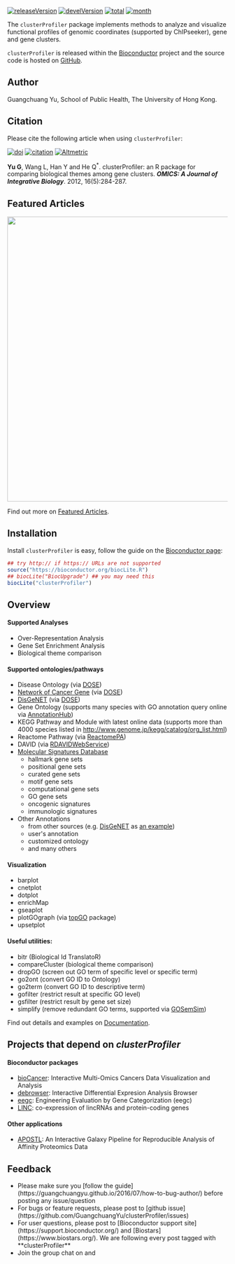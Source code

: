 <!-- AddToAny BEGIN -->
<div class="a2a_kit a2a_kit_size_32 a2a_default_style">
<a class="a2a_dd" href="//www.addtoany.com/share"></a>
<a class="a2a_button_facebook"></a>
<a class="a2a_button_twitter"></a>
<a class="a2a_button_google_plus"></a>
<a class="a2a_button_pinterest"></a>
<a class="a2a_button_reddit"></a>
<a class="a2a_button_sina_weibo"></a>
<a class="a2a_button_wechat"></a>
<a class="a2a_button_douban"></a>
</div>
<script async src="//static.addtoany.com/menu/page.js"></script>
<!-- AddToAny END -->

<link rel="stylesheet" href="https://guangchuangyu.github.io/css/font-awesome.min.css">

[![releaseVersion](https://img.shields.io/badge/release%20version-3.0.5-blue.svg?style=flat)](https://bioconductor.org/packages/clusterProfiler)
[![develVersion](https://img.shields.io/badge/devel%20version-3.1.8-blue.svg?style=flat)](https://github.com/GuangchuangYu/clusterProfiler)
[![total](https://img.shields.io/badge/downloads-56523/total-blue.svg?style=flat)](https://bioconductor.org/packages/stats/bioc/clusterProfiler)
[![month](https://img.shields.io/badge/downloads-2292/month-blue.svg?style=flat)](https://bioconductor.org/packages/stats/bioc/clusterProfiler)

The `clusterProfiler` package implements methods to analyze and visualize functional profiles of genomic coordinates (supported by ChIPseeker), gene and gene clusters.

`clusterProfiler` is released within the [Bioconductor](https://bioconductor.org/packages/clusterProfiler) project and the source code is hosted on <a href="https://github.com/GuangchuangYu/clusterProfiler"><i class="fa fa-github fa-lg"></i> GitHub</a>.

## <i class="fa fa-user"></i> Author

Guangchuang Yu, School of Public Health, The University of Hong Kong.

## <i class="fa fa-book"></i> Citation

Please cite the following article when using `clusterProfiler`:

[![doi](https://img.shields.io/badge/doi-10.1089/omi.2011.0118-blue.svg?style=flat)](http://dx.doi.org/10.1089/omi.2011.0118)
[![citation](https://img.shields.io/badge/cited%20by-114-blue.svg?style=flat)](https://scholar.google.com.hk/scholar?oi=bibs&hl=en&cites=2349076811020942117)
[![Altmetric](https://img.shields.io/badge/Altmetric-13-blue.svg?style=flat)](https://www.altmetric.com/details/681089)

__Yu G__, Wang L, Han Y and He Q<sup>*</sup>. clusterProfiler: an R package for comparing biological themes among gene clusters.
__*OMICS: A Journal of Integrative Biology*__. 2012, 16(5):284-287.



## <i class="fa fa-pencil"></i> Featured Articles

<img src="featured_img/elife-02077-fig5-v1.jpg" width="650">

<i class="fa fa-hand-o-right"></i> Find out more on <i class="fa fa-pencil"></i> [Featured Articles](https://guangchuangyu.github.io/clusterProfiler/featuredArticles/).

## <i class="fa fa-download"></i> Installation

Install `clusterProfiler` is easy, follow the guide on the [Bioconductor page](https://bioconductor.org/packages/clusterProfiler/):

```r
## try http:// if https:// URLs are not supported
source("https://bioconductor.org/biocLite.R")
## biocLite("BiocUpgrade") ## you may need this
biocLite("clusterProfiler")
```

## <i class="fa fa-cogs"></i> Overview

#### <i class="fa fa-angle-double-right"></i> Supported Analyses

+ Over-Representation Analysis
+ Gene Set Enrichment Analysis
+ Biological theme comparison

#### <i class="fa fa-angle-double-right"></i> Supported ontologies/pathways

+ Disease Ontology (via [DOSE](https://www.bioconductor.org/packages/DOSE))
+ [Network of Cancer Gene](http://ncg.kcl.ac.uk/) (via [DOSE](https://www.bioconductor.org/packages/DOSE))
+ [DisGeNET](http://www.disgenet.org/web/DisGeNET/menu/home) (via [DOSE](https://www.bioconductor.org/packages/DOSE))
+ Gene Ontology (supports many species with GO annotation query online via [AnnotationHub](https://bioconductor.org/packages/AnnotationHub/))
+ KEGG Pathway and Module with latest online data (supports more than 4000 species listed in <http://www.genome.jp/kegg/catalog/org_list.html>)
+ Reactome Pathway (via [ReactomePA](https://www.bioconductor.org/packages/ReactomePA))
+ DAVID (via [RDAVIDWebService](https://www.bioconductor.org/packages/RDAVIDWebService))
+ [Molecular Signatures Database](http://software.broadinstitute.org/gsea/msigdb)
	* hallmark gene sets
	* positional gene sets
	* curated gene sets
	* motif gene sets
	* computational gene sets
	* GO gene sets
	* oncogenic signatures
	* immunologic signatures
+ Other Annotations
	* from other sources (e.g. [DisGeNET](http://www.disgenet.org/web/DisGeNET/menu/home) as [an example](https://guangchuangyu.github.io/2015/05/use-clusterprofiler-as-an-universal-enrichment-analysis-tool/))
	* user's annotation
	* customized ontology
	* and many others

#### <i class="fa fa-angle-double-right"></i> Visualization

+ barplot
+ cnetplot
+ dotplot
+ enrichMap
+ gseaplot
+ plotGOgraph (via [topGO](https://www.bioconductor.org/packages/topGO) package)
+ upsetplot

#### <i class="fa fa-angle-double-right"></i> Useful utilities:

+ bitr (Biological Id TranslatoR)
+ compareCluster (biological theme comparison)
+ dropGO (screen out GO term of specific level or specific term)
+ go2ont (convert GO ID to Ontology)
+ go2term (convert GO ID to descriptive term)
+ gofilter (restrict result at specific GO level)
+ gsfilter (restrict result by gene set size)
+ simplify (remove redundant GO terms, supported via [GOSemSim](https://www.bioconductor.org/packages/GOSemSim))

<i class="fa fa-hand-o-right"></i> Find out details and examples on <i class="fa fa-book"></i> [Documentation](https://guangchuangyu.github.io/clusterProfiler/documentation/).

## <i class="fa fa-code-fork"></i> Projects that depend on _clusterProfiler_


#### <i class="fa fa-angle-double-right"></i> Bioconductor packages
+ [bioCancer](https://www.bioconductor.org/packages/bioCancer): Interactive Multi-Omics Cancers Data Visualization and Analysis
+ [debrowser](https://www.bioconductor.org/packages/debrowser): Interactive Differential Expresion Analysis Browser
+ [eegc](https://www.bioconductor.org/packages/eegc): Engineering Evaluation by Gene Categorization (eegc)
+ [LINC](https://www.bioconductor.org/packages/LINC): co-expression of lincRNAs and protein-coding genes

#### <i class="fa fa-angle-double-right"></i> Other applications

+ [APOSTL](https://github.com/bornea/APOSTL): An Interactive Galaxy Pipeline for Reproducible Analysis of Affinity Proteomics Data


## <i class="fa fa-comment"></i> Feedback
<ul class="fa-ul">
	<li><i class="fa-li fa fa-hand-o-right"></i> Please make sure you [follow the guide](https://guangchuangyu.github.io/2016/07/how-to-bug-author/) before posting any issue/question</li>
	<li><i class="fa-li fa fa-bug"></i> For bugs or feature requests, please post to <i class="fa fa-github-alt"></i> [github issue](https://github.com/GuangchuangYu/clusterProfiler/issues)</li>
	<li><i class="fa-li fa fa-question"></i>  For user questions, please post to [Bioconductor support site](https://support.bioconductor.org/) and [Biostars](https://www.biostars.org/). We are following every post tagged with **clusterProfiler**</li>
	<li><i class="fa-li fa fa-commenting"></i> Join the group chat on <a href="https://twitter.com/hashtag/clusterProfiler"><i class="fa fa-twitter fa-lg"></i></a> and <a href="http://huati.weibo.com/k/clusterProfiler"><i class="fa fa-weibo fa-lg"></i></a></li>
</ul>

